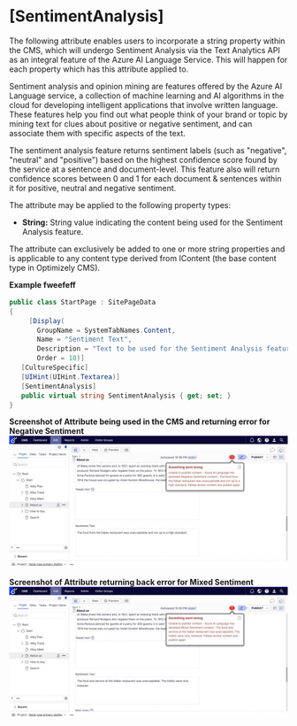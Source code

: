 # [SentimentAnalysis]

The following attribute enables users to incorporate a string property within the CMS, which will undergo Sentiment Analysis via the Text Analytics API as an integral feature of the Azure AI Language Service. This will happen for each property which has this attribute applied to. 

Sentiment analysis and opinion mining are features offered by the Azure AI Language service, a collection of machine learning and AI algorithms in the cloud for developing intelligent applications that involve written language. These features help you find out what people think of your brand or topic by mining text for clues about positive or negative sentiment, and can associate them with specific aspects of the text. 

The sentiment analysis feature returns sentiment labels (such as "negative", "neutral" and "positive") based on the highest confidence score found by the service at a sentence and document-level. This feature also will return confidence scores between 0 and 1 for each document & sentences within it for positive, neutral and negative sentiment.

The attribute may be applied to the following property types:
- **String:** String value indicating the content being used for the Sentiment Analysis feature.

The attribute can exclusively be added to one or more string properties and is applicable to any content type derived from IContent (the base content type in Optimizely CMS).

**Example fweefeff**
``` C#
public class StartPage : SitePageData
{
     [Display(
       GroupName = SystemTabNames.Content,
       Name = "Sentiment Text",
       Description = "Text to be used for the Sentiment Analysis feature as part of the Azure Text Analytics feature",
       Order = 10)]
   [CultureSpecific]
   [UIHint(UIHint.Textarea)]
   [SentimentAnalysis]
   public virtual string SentimentAnalysis { get; set; }
}
```

**Screenshot of Attribute being used in the CMS and returning error for Negative Sentiment**
![Negative Sentiment.](/docs/Images/SentimentNegative.jpg)

**Screenshot of Attribute returning back error for Mixed Sentiment**
![Mixed Sentiment.](/docs/Images/SentimentMixed.jpg)

